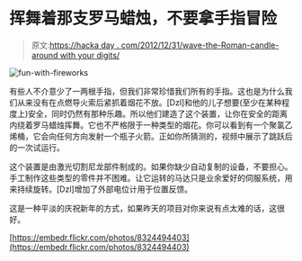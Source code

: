 # 挥舞着那支罗马蜡烛，不要拿手指冒险

> 原文:[https://hacka day . com/2012/12/31/wave-the-Roman-candle-around with your digits/](https://hackaday.com/2012/12/31/wave-that-roman-candle-around-without-risking-your-digits/)

![fun-with-fireworks](../Images/f4ed3e8b16b164b5fbf6317d8839adfd.png)

有些人不介意少了一两根手指，但我们非常珍惜我们所有的手指。这也是为什么我们从来没有在点燃导火索后紧抓着烟花不放。[Dzl]和他的儿子想要(至少在某种程度上)安全，同时仍然有那种乐趣。所以他们建造了这个装置，让你在安全的距离内绕着罗马蜡烛挥舞。它也不严格限于一种类型的烟花。你可以看到有一个聚氯乙烯桶，它会向任何方向发射一个瓶子火箭。正如你所猜测的，视频中展示了跳跃后的一次试运行。

这个装置是由激光切割尼龙部件制成的。如果你缺少自动复制的设备，不要担心。手工制作这些类型的零件并不困难。让它运转的马达只是业余爱好的伺服系统，用来持续旋转。[Dzl]增加了外部电位计用于位置反馈。

这是一种平淡的庆祝新年的方式，如果昨天的项目对你来说有点太难的话，这很好。

[https://embedr.flickr.com/photos/8324494403](https://embedr.flickr.com/photos/8324494403)